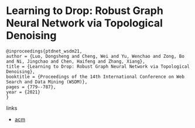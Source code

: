 # Learning to Drop: Robust Graph Neural Network via Topological Denoising

```
@inproceedings{ptdnet_wsdm21,
author = {Luo, Dongsheng and Cheng, Wei and Yu, Wenchao and Zong, Bo and Ni, Jingchao and Chen, Haifeng and Zhang, Xiang},
title = {Learning to Drop: Robust Graph Neural Network via Topological Denoising},
booktitle = {Proceedings of the 14th International Conference on Web Search and Data Mining (WSDM)},
pages = {779--787},
year = {2021}
}
```

links
- [acm](https://dl.acm.org/doi/abs/10.1145/3437963.3441734)
